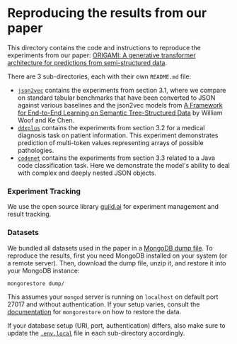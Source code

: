 # Reproducing the results from our paper

This directory contains the code and instructions to reproduce the experiments from our paper:
[ORIGAMI: A generative transformer architecture for predictions from semi-structured data](https://arxiv.org/abs/2412.17348).

There are 3 sub-directories, each with their own `README.md` file:

- [`json2vec`](./json2vec/README.md) contains the experiments from section 3.1, where we compare on standard tabular benchmarks that have been converted to JSON against various baselines and the json2vec models from [A Framework for End-to-End Learning on Semantic Tree-Structured Data](https://arxiv.org/abs/2002.05707) by William Woof and Ke Chen.
- [`ddxplus`](./ddxplus/README.md) contains the experiments from section 3.2 for a medical diagnosis task on patient information. This experiment demonstrates prediction of multi-token values representing arrays of possible pathologies.
- [`codenet`](./codenet/README.md) contains the experiments from section 3.3 related to a Java code classification task. Here we demonstrate the model's ability to deal with complex and deeply nested JSON objects.

### Experiment Tracking

We use the open source library [guild.ai](https://guild.ai) for experiment management and result tracking.

### Datasets

We bundled all datasets used in the paper in a [MongoDB dump file](https://drive.google.com/uc?export=download&id=1V1Tm92tAuCu1TU_QjYPfcmtEe9NGbXLs). To reproduce the results, first
you need MongoDB installed on your system (or a remote server). Then, download the dump file, unzip it, and restore it into your MongoDB instance:

```
mongorestore dump/
```

This assumes your `mongod` server is running on `localhost` on default port 27017 and without authentication. If your setup varies, consult the [documentation](https://www.mongodb.com/docs/database-tools/mongorestore/) for `mongorestore` on how to restore the data.

If your database setup (URI, port, authentication) differs, also make sure to update the [`.env.local`](.env.local) file in each sub-directory accordingly.

